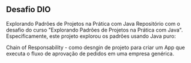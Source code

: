 ## Desafio DIO 

Explorando Padrões de Projetos na Prática com Java
Repositório com o desafio do curso "Explorando Padrões de Projetos na Prática com Java". Especificamente, este projeto explorou os padrões usando Java puro:

Chain of Responsability - como desngin de projeto para criar um App que executa o fluxo de aprovação de pedidos em uma empresa genérica.
